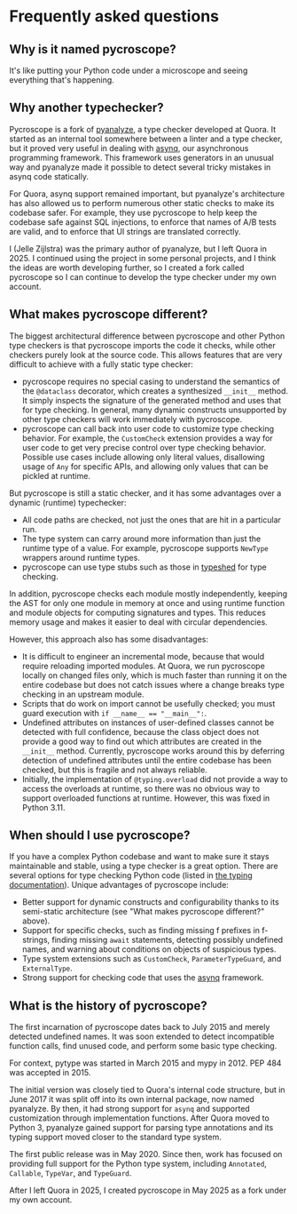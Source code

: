 # Frequently asked questions

## Why is it named pycroscope?

It's like putting your Python code under a microscope and seeing everything that's
happening.

## Why another typechecker?

Pycroscope is a fork of [pyanalyze](https://github.com/quora/pyanalyze), a type
checker developed at Quora. It started as an internal tool somewhere between a linter and a type
checker, but it proved very useful in dealing with [asynq](https://github.com/quora/asynq),
our asynchronous programming framework. This framework uses generators in an unusual way
and pyanalyze made it possible to detect several tricky mistakes in asynq code statically.

For Quora, asynq support remained important, but pyanalyze's architecture has also allowed us
to perform numerous other static checks to make its codebase safer. For example, they use
pycroscope to help keep the codebase safe against SQL injections, to enforce that names of
A/B tests are valid, and to enforce that UI strings are translated correctly.

I (Jelle Zijlstra) was the primary author of pyanalyze, but I left Quora in 2025.
I continued using the project in some personal projects, and I think the ideas are worth
developing further, so I created a fork called pycroscope so I can continue to develop
the type checker under my own account.

## What makes pycroscope different?

The biggest architectural difference between pycroscope and other Python type checkers
is that pycroscope imports the code it checks, while other checkers purely look at the
source code. This allows features that are very
difficult to achieve with a fully static type checker:

- pycroscope requires no special casing to understand the semantics of the `@dataclass`
  decorator, which creates a synthesized `__init__` method. It simply inspects the
  signature of the generated method and uses that for type checking. In general,
  many dynamic constructs unsupported by other type checkers will work immediately with
  pycroscope.
- pycroscope can call back into user code to customize type checking behavior. For example,
  the `CustomCheck` extension provides a way for user code to get very precise control
  over type checking behavior. Possible use cases include allowing only literal values,
  disallowing usage of `Any` for specific APIs, and allowing only values that can be
  pickled at runtime.

But pycroscope is still a static checker, and it has some advantages over a dynamic
(runtime) typechecker:

- All code paths are checked, not just the ones that are hit in a particular run.
- The type system can carry around more information than just the runtime type of a
  value. For example, pycroscope supports `NewType` wrappers around runtime types.
- pycroscope can use type stubs such as those in
  [typeshed](https://github.com/python/typeshed) for type checking.

In addition, pycroscope checks each module mostly independently, keeping the AST for only
one module in memory at once and using runtime function and module objects for computing
signatures and types. This reduces memory usage and makes it easier to deal with circular
dependencies.

However, this approach also has some disadvantages:

- It is difficult to engineer an incremental mode, because that would require reloading
  imported modules. At Quora, we run pycroscope locally on changed files only, which is
  much faster than running it on the entire codebase but does not catch issues where a
  change breaks type checking in an upstream module.
- Scripts that do work on import cannot be usefully checked; you must guard execution
  with `if __name__ == "__main__":`.
- Undefined attributes on instances of user-defined classes cannot be detected with full
  confidence, because the class object does not provide a good way to find out which
  attributes are created in the `__init__` method. Currently, pycroscope works around this
  by deferring detection of undefined attributes until the entire codebase has been checked,
  but this is fragile and not always reliable.
- Initially, the implementation of `@typing.overload` did not provide a way to access the
  overloads at runtime, so there was no obvious way to support overloaded functions at runtime.
  However, this was fixed in Python 3.11.

## When should I use pycroscope?

If you have a complex Python codebase and want to make sure it stays maintainable and
stable, using a type checker is a great option. There are several options for type
checking Python code (listed in
[the typing documentation](https://typing.readthedocs.io/en/latest/)). Unique advantages
of pycroscope include:

- Better support for dynamic constructs and configurability thanks to its semi-static
  architecture (see "What makes pycroscope different?" above).
- Support for specific checks, such as finding missing f prefixes in f-strings,
  finding missing `await` statements, detecting possibly undefined names, and warning
  about conditions on objects of suspicious types.
- Type system extensions such as `CustomCheck`, `ParameterTypeGuard`, and `ExternalType`.
- Strong support for checking code that uses the [asynq](https://github.com/quora/asynq)
  framework.

## What is the history of pycroscope?

[//]: # "First commit is 6d671398f9de24ee8cc1baccadfed2420cba765c"

The first incarnation of pycroscope dates back to July 2015 and merely detected undefined
names. It was soon extended to detect incompatible function calls, find unused
code, and perform some basic type checking.

For context, pytype was started in March 2015 and mypy in 2012. PEP 484 was accepted in 2015.

The initial version was closely tied to
Quora's internal code structure, but in June 2017 it was split off into its own internal
package, now named pyanalyze. By then, it had strong support for `asynq` and supported
customization through implementation functions. After Quora moved to Python 3, pyanalyze
gained support for parsing type annotations and
its typing support moved closer to the standard type system.

The first public release was in May 2020. Since then, work has focused on providing full
support for the Python type system, including `Annotated`, `Callable`, `TypeVar`, and
`TypeGuard`.

After I left Quora in 2025, I created pycroscope in May 2025 as a fork under my
own account.
